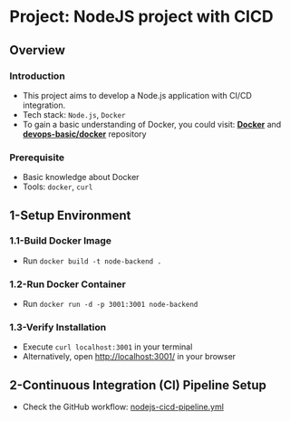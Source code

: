 # Project: NodeJS project with CICD

## Overview

### Introduction

- This project aims to develop a Node.js application with CI/CD integration.
- Tech stack: `Node.js`, `Docker`
- To gain a basic understanding of Docker, you could visit: [**Docker**](https://www.docker.com/) and [**devops-basic/docker**](https://github.com/tungbq/devops-basic/blob/main/topics/docker/README.md) repository

### Prerequisite

- Basic knowledge about Docker
- Tools: `docker`, `curl`

## 1-Setup Environment

### 1.1-Build Docker Image

- Run `docker build -t node-backend .`

### 1.2-Run Docker Container

- Run `docker run -d -p 3001:3001 node-backend`

### 1.3-Verify Installation

- Execute `curl localhost:3001` in your terminal
- Alternatively, open [http://localhost:3001/](http://localhost:3001/) in your browser

## 2-Continuous Integration (CI) Pipeline Setup

- Check the GitHub workflow: [nodejs-cicd-pipeline.yml](https://github.com/tungbq/devops-project/blob/main/.github/workflows/nodejs-cicd-pipeline.yml)
